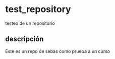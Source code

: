 # test_repository
testeo de un repositorio

## descripción
Este es un repo de sebas como prueba a un curso

